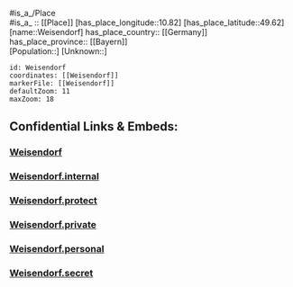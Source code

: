 ﻿---
location: [49.62,10.82] 
mapzoom: [7,12] 
mapmarker: city 
type: City
tags:
- geo/City


SpocWebEntityId: 35511
isDeleted: false
confidential: public

---
#is_a_/Place  
#is_a_ :: [[Place]] 
[has_place_longitude::10.82] 
[has_place_latitude::49.62] 
[name::Weisendorf] 
has_place_country:: [[Germany]]  
has_place_province:: [[Bayern]]  
[Population::] 
[Unknown::] 


```leaflet
id: Weisendorf
coordinates: [[Weisendorf]] 
markerFile: [[Weisendorf]] 
defaultZoom: 11 
maxZoom: 18
```


## Confidential Links & Embeds: 

### [Weisendorf](/_public/Earth/Continent/Europe/Europe~Central/Germany/Germany~West/Bayern/counties~Bayern/Erlangen-Höchstadt/cities~Erlangen-Höchst/Weisendorf.md) 

### [Weisendorf.internal](/_internal/Earth/Continent/Europe/Europe~Central/Germany/Germany~West/Bayern/counties~Bayern/Erlangen-Höchstadt/cities~Erlangen-Höchst/Weisendorf.internal.md) 

### [Weisendorf.protect](/_protect/Earth/Continent/Europe/Europe~Central/Germany/Germany~West/Bayern/counties~Bayern/Erlangen-Höchstadt/cities~Erlangen-Höchst/Weisendorf.protect.md) 

### [Weisendorf.private](/_private/Earth/Continent/Europe/Europe~Central/Germany/Germany~West/Bayern/counties~Bayern/Erlangen-Höchstadt/cities~Erlangen-Höchst/Weisendorf.private.md) 

### [Weisendorf.personal](/_personal/Earth/Continent/Europe/Europe~Central/Germany/Germany~West/Bayern/counties~Bayern/Erlangen-Höchstadt/cities~Erlangen-Höchst/Weisendorf.personal.md) 

### [Weisendorf.secret](/_secret/Earth/Continent/Europe/Europe~Central/Germany/Germany~West/Bayern/counties~Bayern/Erlangen-Höchstadt/cities~Erlangen-Höchst/Weisendorf.secret.md) 
